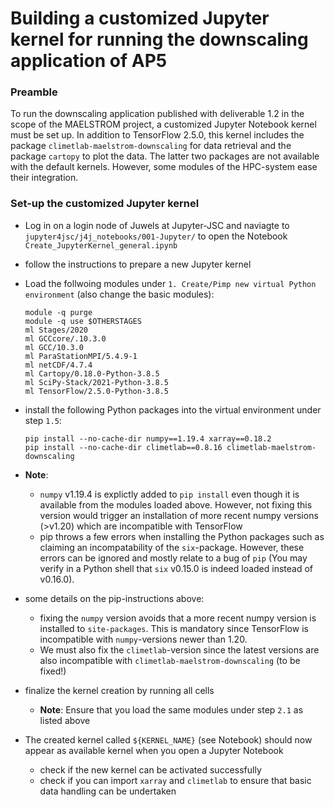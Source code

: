 # Building a customized Jupyter kernel for running the downscaling application of AP5

### Preamble
To run the downscaling application published with deliverable 1.2 in the scope of the MAELSTROM project, a customized Jupyter Notebook kernel must be set up. In addition to TensorFlow 2.5.0, this kernel includes the package `climetlab-maelstrom-downscaling` for data retrieval and the package `cartopy` to plot the data. The latter two packages are not available with the default kernels. However, some modules of the HPC-system ease their integration.

### Set-up the customized Jupyter kernel

- Log in on a login node of Juwels at Jupyter-JSC and naviagte to `jupyter4jsc/j4j_notebooks/001-Jupyter/` to open the Notebook `Create_JupyterKernel_general.ipynb`
- follow the instructions to prepare a new Jupyter kernel
- Load the follwoing modules under `1. Create/Pimp new virtual Python environment` (also change the basic modules):<br>
    ```
    module -q purge 
    module -q use $OTHERSTAGES
    ml Stages/2020
    ml GCCcore/.10.3.0
    ml GCC/10.3.0
    ml ParaStationMPI/5.4.9-1
    ml netCDF/4.7.4
    ml Cartopy/0.18.0-Python-3.8.5
    ml SciPy-Stack/2021-Python-3.8.5
    ml TensorFlow/2.5.0-Python-3.8.5
    ```
- install the following Python packages into the virtual environment under step `1.5`: <br>
    ``` 
    pip install --no-cache-dir numpy==1.19.4 xarray==0.18.2
    pip install --no-cache-dir climetlab==0.8.16 climetlab-maelstrom-downscaling
    ```
- **Note**: 
    - `numpy` v1.19.4 is explictly added to `pip install` even though it is available from the modules loaded above. However, not fixing this version would trigger an installation of more recent numpy versions (>v1.20) which are incompatible with TensorFlow
    - pip throws a few errors when installing the Python packages such as claiming an incompatability of the `six`-package. However, these errors can be ignored and mostly relate to a bug of `pip` (You may verify in a Python shell that `six` v0.15.0 is indeed loaded instead of v0.16.0).
    
- some details on the pip-instructions above:
    - fixing the `numpy` version avoids that a more recent numpy version is installed to `site-packages`. This is mandatory since TensorFlow is incompatible with `numpy`-versions newer than 1.20.
    - We must also fix the `climetlab`-version since the latest versions are also incompatible with `climetlab-maelstrom-downscaling` (to be fixed!)
- finalize the kernel creation by running all cells
    - **Note**: Ensure that you load the same modules under step `2.1` as listed above
- The created kernel called `${KERNEL_NAME}` (see Notebook) should now appear as available kernel when you open a Jupyter Notebook
    - check if the new kernel can be activated successfully
    - check if you can import `xarray` and `climetlab` to ensure that basic data handling can be undertaken